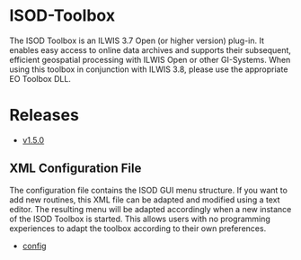 # ISOD-Toolbox

The ISOD Toolbox is an ILWIS 3.7 Open (or higher version) plug-in. It enables easy access to online data archives and supports their subsequent, efficient geospatial processing with ILWIS Open or other GI-Systems. When using this toolbox in conjunction with ILWIS 3.8, please use the appropriate EO Toolbox DLL.

# Releases

- [v1.5.0](https://github.com/52North/ISOD-Toolbox/releases/tag/v1.5.0)

## XML Configuration File

The configuration file contains the ISOD GUI menu structure. If you want to add new routines, this XML file can be adapted and modified using a text editor. The resulting menu will be adapted accordingly when a new instance of the ISOD Toolbox is started. This allows users with no programming experiences to adapt the toolbox according to their own preferences.
- [config](https://github.com/52North/ISOD-Toolbox/releases/download/v1.5.0/config.xml)
